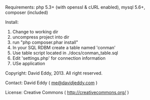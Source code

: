 Requirements:
php 5.3+ (with openssl & cURL enabled), mysql 5.6+, composer (included)

Install:
1) Change to working dir
2) uncompress project into dir
3) run "php composer.phar install"
4) In your SQL RDBM create a table named 'conman'
5) Use table script located in ./docs/conman_table.sql
6) Edit 'settings.php' for connection information
7) USe application

Copyright:
David Eddy, 2013. All right reserved.

Contact:
David Eddy ( me@davidjeddy.com )

License:
Creative Commons ( http://creativecommons.org/ )